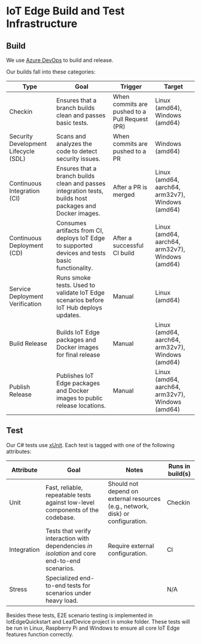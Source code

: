 IoT Edge Build and Test Infrastructure
============================================

Build
-----

We use [Azure DevOps](https://docs.microsoft.com/en-us/azure/devops/pipelines/overview) to build and release.

Our builds fall into these categories:

| Type                                      | Goal                                                                                                          | Trigger                                        | Target                                            |
|-------------------------------------------|---------------------------------------------------------------------------------------------------------------|------------------------------------------------|---------------------------------------------------|
| Checkin                                   | Ensures that a branch builds clean and passes basic tests.                                                    | When commits are pushed to a Pull Request (PR) | Linux (amd64), Windows (amd64)                    |
| Security Development Lifecycle (SDL)      | Scans and analyzes the code to detect security issues.                                                        | When commits are pushed to a PR                | Windows (amd64)                                   |
| Continuous Integration (CI)               | Ensures that a branch builds clean and passes integration tests, builds host packages and Docker images.      | After a PR is merged                           | Linux (amd64, aarch64, arm32v7), Windows (amd64)  |
| Continuous Deployment (CD)                | Consumes artifacts from CI, deploys IoT Edge to supported devices and tests basic functionality.              | After a successful CI build                    | Linux (amd64, aarch64, arm32v7), Windows (amd64)  |
| Service Deployment Verification           | Runs smoke tests. Used to validate IoT Edge scenarios before IoT Hub deploys updates.                         | Manual                                         | Linux (amd64)                                     |
| Build Release                             | Builds IoT Edge packages and Docker images for final release                                                  | Manual                                         | Linux (amd64, aarch64, arm32v7), Windows (amd64)  |
| Publish Release                           | Publishes IoT Edge packages and Docker images to public release locations.                                    | Manual                                         | Linux (amd64, aarch64, arm32v7), Windows (amd64)  |

Test
----

Our C# tests use [xUnit](https://xunit.github.io/docs/getting-started-dotnet-core). Each test is tagged with one of the following attributes:

| Attribute   | Goal                                                                                            | Notes                                                                                 | Runs in build(s)  |
|-------------|-------------------------------------------------------------------------------------------------|---------------------------------------------------------------------------------------|-------------------|
| Unit        | Fast, reliable, repeatable tests against low-level components of the codebase.                  | Should not depend on external resources (e.g., network, disk) or configuration.       | Checkin           |
| Integration | Tests that verify interaction with dependencies _in isolation_ and core end-to-end scenarios.    | Require external configuration.                                                       | CI                |
| Stress      | Specialized end-to-end tests for scenarios under heavy load.                                    |                                                                                       | N/A               |

Besides these tests, E2E scenario testing is implemented in IotEdgeQuickstart and LeafDevice project in smoke folder.  These tests will be run in Linux, Raspberry Pi and Windows to ensure all core IoT Edge features function correctly.
